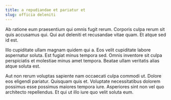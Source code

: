 ```yaml
---
title: a repudiandae et pariatur et
slug: officia deleniti
---
```


Ab ratione eum praesentium qui omnis fugit rerum. Corporis culpa rerum sit quis accusamus qui. Qui aut deleniti et recusandae vitae quam. Et atque sed id est.

Illo cupiditate ullam magnam quidem qui a. Eos velit cupiditate labore aspernatur soluta. Est fugiat minus tempora sed. Omnis inventore sit culpa perspiciatis et molestiae minus amet tempora. Beatae ullam veritatis alias atque soluta est.

Aut non rerum voluptas sapiente nam occaecati culpa commodi ut. Dolore eos eligendi pariatur. Quisquam quis et. Voluptate necessitatibus dolorem possimus esse possimus maiores tempora iure. Asperiores sint non vel quo architecto repellendus. Et qui ut illo iure quo velit soluta eum.
